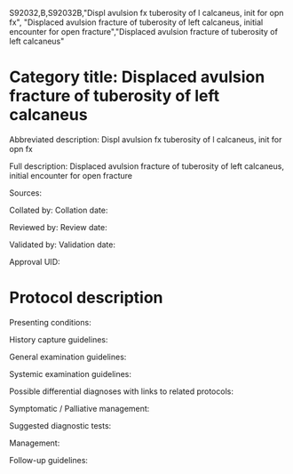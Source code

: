 S92032,B,S92032B,"Displ avulsion fx tuberosity of l calcaneus, init for opn fx", "Displaced avulsion fracture of tuberosity of left calcaneus, initial encounter for open fracture","Displaced avulsion fracture of tuberosity of left calcaneus"
# Category title: Displaced avulsion fracture of tuberosity of left calcaneus

Abbreviated description: Displ avulsion fx tuberosity of l calcaneus, init for opn fx

Full description: Displaced avulsion fracture of tuberosity of left calcaneus, initial encounter for open fracture

Sources:

Collated by:
Collation date:

Reviewed by:
Review date:

Validated by:
Validation date:

Approval UID:

# Protocol description

Presenting conditions:

History capture guidelines:

General examination guidelines:

Systemic examination guidelines:

Possible differential diagnoses with links to related protocols:

Symptomatic / Palliative management:

Suggested diagnostic tests:

Management:

Follow-up guidelines:
